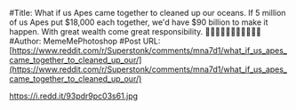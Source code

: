 #Title: What if us Apes came together to cleaned up our oceans. If 5 million of us Apes put $18,000 each together, we'd have $90 billion to make it happen. With great wealth come great responsibility. 🚀🚀🚀🦍🦍💎💎💎✊✊✊
#Author: MemeMePhotoshop
#Post URL: [https://www.reddit.com/r/Superstonk/comments/mna7d1/what_if_us_apes_came_together_to_cleaned_up_our/](https://www.reddit.com/r/Superstonk/comments/mna7d1/what_if_us_apes_came_together_to_cleaned_up_our/)


https://i.redd.it/93pdr9pc03s61.jpg